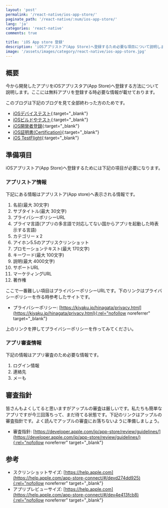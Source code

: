 ```yaml
---
layout: 'post'
permalink: '/react-native/ios-app-store/'
paginate_path: '/react-native/:num/ios-app-store/'
lang: 'ja'
categories: 'react-native'
comments: true

title: 'iOS App store 登録'
description: 'iOSアプリストア(App Store)へ登録するため必要な項目について説明します。'
image: '/assets/images/category/react-native/ios-app-store.jpg'
---
```




## 概要
今から開発したアプリをiOSアプリスタア(App Store)へ登録する方法について説明します。ここには無料アプリを登録する時必要な情報が載せております。

このブログは下記のブログを見て全部終わった方のためです。
- [iOSデバイステスト]({{site.url}}/{{page.categories}}/ios-test-on-device/){:target="_blank"}
- [iOSビルドやテスト]({{site.url}}/{{page.categories}}/ios-running-on-device/){:target="_blank"}
- [iOS開発者登録]({{site.url}}/{{page.categories}}/ios-enroll-developer-program/){:target="_blank"}
- [iOS証明書(Certification)]({{site.url}}/{{page.categories}}/ios-certification/){:target="_blank"}
- [iOS TestFlight]({{site.url}}/{{page.categories}}/ios-testflight/){:target="_blank"}

## 準備項目
iOSアプリストア(App Store)へ登録するためには下記の項目が必要になります。

### アプリストア情報
下記にある情報はアプリストア(App store)へ表示される情報です。

1. 名前(最大 30文字)
1. サブタイトル(最大 30文字)
1. プライバシーポリシーURL
1. プライマ言語(アプリの多言語で対応してない国からアプリを起動した時表示する言語)
1. カテゴリー x 2
1. アイホン5.5のアプリスクリンショット
1. プロモーションテキスト(最大 170文字)
1. キーワード(最大 100文字)
1. 説明(最大 4000文字)
1. サポートURL
1. マーケティングURL
1. 著作権

ここで一番難しい項目はプライバシーポリシーURLです。下のリンクはプライバシーポリシーを作る時参考したサイトです。

- プライバシーポリシー: [https://kiyaku.jp/hinagata/privacy.html](https://kiyaku.jp/hinagata/privacy.html){:rel="nofollow noreferrer" target="_blank"}

上のリンクを押してプライバシーポリシーを作ってみてください。

### アプリ審査情報
下記の情報はアプリ審査のため必要な情報です。

1. ログイン情報
1. 連絡先
1. メーも

## 審査指針
皆さんもよくしてると思いますがアップルの審査は厳しいです。私たちも簡単なアプリですが今三回落ちって、まだ待てる状態です。下記のリンクはアップルの審査指針です。よく読んでアップルの審査にお落ちないように準備しましょう。

- 審査指針: [https://developer.apple.com/jp/app-store/review/guidelines/](https://developer.apple.com/jp/app-store/review/guidelines/){:rel="nofollow noreferrer" target="_blank"}

## 参考
- スクリンショットサイズ: [https://help.apple.com](https://help.apple.com/app-store-connect/#/devd274dd925){:rel="nofollow noreferrer" target="_blank"}
- アプリプレビューサイズ: [https://help.apple.com](https://help.apple.com/app-store-connect/#/dev4e413fcb8){:rel="nofollow noreferrer" target="_blank"}
